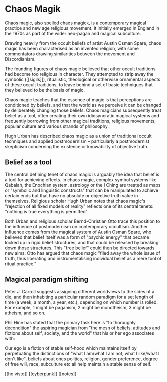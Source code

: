 # Chaos Magik

Chaos magic, also spelled chaos magick, is a contemporary magical practice and new age religious movement. It initially emerged in England in the 1970s as part of the wider neo-pagan and magical subculture.

Drawing heavily from the occult beliefs of artist Austin Osman Spare, chaos magic has been characterised as an invented religion, with some commentators drawing similarities between the movement and Discordianism.

The founding figures of chaos magic believed that other occult traditions had become too religious in character. They attempted to strip away the symbolic ([[sigils]]), ritualistic, theological or otherwise ornamental aspects of these occult traditions, to leave behind a set of basic techniques that they believed to be the basis of magic.

Chaos magic teaches that the essence of magic is that perceptions are conditioned by beliefs, and that the world as we perceive it can be changed by deliberately changing those beliefs. Chaos magicians subsequently treat belief as a tool, often creating their own idiosyncratic magical systems and frequently borrowing from other magical traditions, religious movements, popular culture and various strands of philosophy.

Hugh Urban has described chaos magic as a union of traditional occult techniques and applied postmodernism – particularly a postmodernist skepticism concerning the existence or knowability of objective truth.

## Belief as a tool
The central defining tenet of chaos magic is arguably the idea that belief is a tool for achieving effects. In chaos magic, complex symbol systems like Qabalah, the Enochian system, astrology or the I Ching are treated as maps or "symbolic and linguistic constructs" that can be manipulated to achieve certain ends but that have no absolute or objective truth value in themselves. Religious scholar Hugh Urban notes that chaos magic's "rejection of all fixed models of reality" reflects one of its central tenets: "nothing is true everything is permitted".

Both Urban and religious scholar Bernd-Christian Otto trace this position to the influence of postmodernism on contemporary occultism. Another influence comes from the magical system of Austin Osman Spare, who believed that belief itself was a form of "psychic energy" that became locked up in rigid belief structures, and that could be released by breaking down those structures. This "free belief" could then be directed towards new aims. Otto has argued that chaos magic "filed away the whole issue of truth, thus liberating and instrumentalising individual belief as a mere tool of ritual practice."

## Magical paradigm shifting
Peter J. Carroll suggests assigning different worldviews to the sides of a die, and then inhabiting a particular random paradigm for a set length of time (a week, a month, a year, etc.), depending on which number is rolled. For example, 1 might be paganism, 2 might be monotheism, 3 might be atheism, and so on.

Phil Hine has stated that the primary task here is "to thoroughly decondition" the aspiring magician from "the mesh of beliefs, attitudes and fictions about self, society, and the world" that his or her ego associates with:

Our ego is a fiction of stable self-hood which maintains itself by perpetuating the distinctions of "what I am/what I am not, what I like/what I don't like", beliefs about ones politics, religion, gender preference, degree of free will, race, subculture etc all help maintain a stable sense of self.

[[ho visto]]
[[cyberpunk]]
[[notes]]